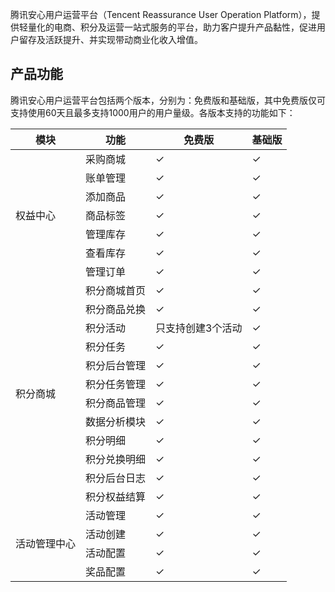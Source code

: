 腾讯安心用户运营平台（Tencent Reassurance User Operation Platform），提供轻量化的电商、积分及运营一站式服务的平台，助力客户提升产品黏性，促进用户留存及活跃提升、并实现带动商业化收入增值。

## 产品功能
腾讯安心用户运营平台包括两个版本，分别为：免费版和基础版，其中免费版仅可支持使用60天且最多支持1000用户的用户量级。各版本支持的功能如下：
<table>
<thead><tr><th>模块</th><th>功能</th><th>免费版</th><th>基础版</th></tr>
</thead>
<tbody><tr>
<td rowspan="7">权益中心</td>
<td>采购商城</td><td>&#10003;</td><td>&#10003;</td></tr>
<tr>
<td>账单管理</td><td>&#10003;</td><td>&#10003;</td></tr>
<tr>
<td>添加商品</td><td>&#10003;</td><td>&#10003;</td></tr>
<tr>
<td>商品标签</td><td>&#10003;</td><td>&#10003;</td></tr>
<tr>
<td>管理库存</td><td>&#10003;</td><td>&#10003;</td></tr>
<tr>
<td>查看库存</td><td>&#10003;</td><td>&#10003;</td></tr>
<tr>
<td>管理订单</td><td>&#10003;</td><td>&#10003;</td></tr>
<tr>
<td rowspan="12">积分商城 </td>
<td>积分商城首页</td><td>&#10003;</td><td>&#10003;</td></tr>
<tr>
<td>积分商品兑换</td><td>&#10003;</td><td>&#10003;</td></tr>
<tr>
<td>积分活动</td><td>只支持创建3个活动</td><td>&#10003;</td></tr>
<tr>
<td>积分任务</td><td>&#10003;</td><td>&#10003;</td></tr>
<tr>
<td>积分后台管理</td><td>&#10003;</td><td>&#10003;</td></tr>
<tr>
<td>积分任务管理</td><td>&#10003;</td><td>&#10003;</td></tr>
<tr>
<td>积分商品管理</td><td>&#10003;</td><td>&#10003;</td></tr>
<tr>
<td>数据分析模块</td><td>&#10003;</td><td>&#10003;</td></tr>
<tr>
<td>积分明细</td><td>&#10003;</td><td>&#10003;</td></tr>
<tr>
<td>积分兑换明细</td><td>&#10003;</td><td>&#10003;</td></tr>
<tr>
<td>积分后台日志</td><td>&#10003;</td><td>&#10003;</td></tr>
<tr>
<td>积分权益结算</td><td>&#10003;</td><td>&#10003;</td></tr>
<tr>
<td rowspan="4">活动管理中心</td>
<td>活动管理</td><td>&#10003;</td><td>&#10003;</td></tr>
<tr>
<td>活动创建</td><td>&#10003;</td><td>&#10003;</td></tr>
<tr>
<td>活动配置</td><td>&#10003;</td><td>&#10003;</td></tr>
<tr>
<td>奖品配置</td><td>&#10003;</td><td>&#10003;</td></tr>
</tbody></table>
